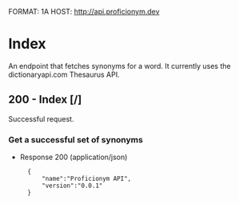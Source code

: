 FORMAT: 1A
HOST: http://api.proficionym.dev

# Index

An endpoint that fetches synonyms for a word.
It currently uses the dictionaryapi.com Thesaurus API.

## 200 - Index [/]

Successful request.
	
### Get a successful set of synonyms

+ Response 200 (application/json)
		
		{
			"name":"Proficionym API",
			"version":"0.0.1"
		}